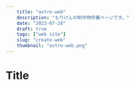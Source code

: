 ```yaml
---
    title: "astro-web"
    description: "もりけんの制作物供養ページです。"
    date: "2023-07-28"
    draft: true
    tags: ["web site"]
    slug: "create-web"
    thumbnail: "astro-web.png"
---
```


# Title

